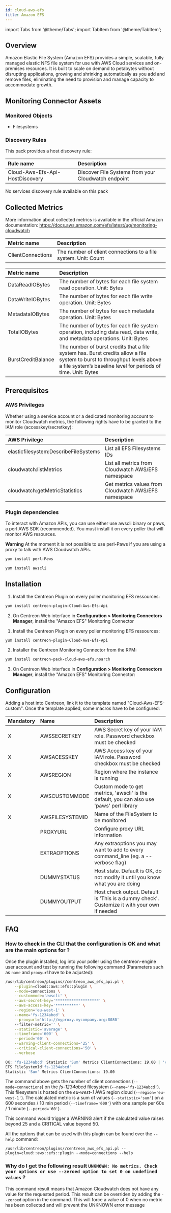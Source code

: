 ```yaml
---
id: cloud-aws-efs
title: Amazon EFS
---
```

import Tabs from '@theme/Tabs';
import TabItem from '@theme/TabItem';


## Overview

Amazon Elastic File System (Amazon EFS) provides a simple, scalable, fully managed elastic NFS file system for use with AWS Cloud services and on-premises resources. It is built to scale on demand to petabytes without disrupting applications, growing and shrinking automatically as you add and remove files, eliminating the need to provision and manage capacity to accommodate growth.

## Monitoring Connector Assets

### Monitored Objects

* Filesystems

### Discovery Rules

This pack provides a host discovery rule:

<Tabs groupId="sync">
<TabItem value="Hosts" label="Hosts">

| Rule name                             | Description                                                   |
| :------------------------------------ | :------------------------------------------------------------ |
| Cloud-Aws-Efs-Api-HostDiscovery       | Discover File Systems from your Cloudwatch endpoint           |

</TabItem>
<TabItem value="Services" label="Services">

No services discovery rule available on this pack

</TabItem>
</Tabs>

## Collected Metrics

More information about collected metrics is available in the official Amazon documentation: https://docs.aws.amazon.com/efs/latest/ug/monitoring-cloudwatch

<Tabs groupId="sync">
<TabItem value="Connections" label="Connections">

| Metric name         | Description                                                     |
| :------------------ | :-------------------------------------------------------------- |
| ClientConnections   | The number of client connections to a file system. Unit: Count  |

</TabItem>
<TabItem value="Data Usage" label="Data Usage">

| Metric name        | Description                                                                                                                                                                                |
| :----------------- | :----------------------------------------------------------------------------------------------------------------------------------------------------------------------------------------- |
| DataReadIOBytes    | The number of bytes for each file system read operation. Unit: Bytes                                                                                                                       |
| DataWriteIOBytes   | The number of bytes for each file write operation. Unit: Bytes                                                                                                                             |
| MetadataIOBytes    | The number of bytes for each metadata operation. Unit: Bytes                                                                                                                               |
| TotalIOBytes       | The number of bytes for each file system operation, including data read, data write, and metadata operations. Unit: Bytes                                                                  |
| BurstCreditBalance | The number of burst credits that a file system has. Burst credits allow a file system to burst to throughput levels above a file system’s baseline level for periods of time. Unit: Bytes  |

</TabItem>
</Tabs>

## Prerequisites

### AWS Privileges 

Whether using a service account or a dedicated monitoring account to monitor Cloudwatch metrics, the following rights have to be granted to the IAM role (accesskey/secretkey):

| AWS Privilege                         | Description                                          |
| :------------------------------------ | :--------------------------------------------------- |
| elasticfilesystem:DescribeFileSystems | List all EFS Filesystems IDs                         |
| cloudwatch:listMetrics                | List all metrics from Cloudwatch AWS/EFS namespace   |
| cloudwatch:getMetricStatistics        | Get metrics values from Cloudwatch AWS/EFS namespace |

### Plugin dependencies

To interact with Amazon APIs, you can use either use awscli binary or paws, a perl AWS SDK (recommended). You must install it on every poller that will monitor AWS resources. 

**Warning** At the moment it is not possible to use perl-Paws if you are using a proxy to talk with AWS Cloudwatch APIs. 

<Tabs groupId="sync">
<TabItem value="perl-Paws-installation" label="perl-Paws-installation">

```bash
yum install perl-Paws
```

</TabItem>
<TabItem value="aws-cli-installation" label="aws-cli-installation">

```bash
yum install awscli
```

</TabItem>
</Tabs>

## Installation

<Tabs groupId="sync">
<TabItem value="Online License" label="Online License">

1. Install the Centreon Plugin on every poller monitoring EFS ressources:

```bash
yum install centreon-plugin-Cloud-Aws-Efs-Api
```

2. On Centreon Web interface in **Configuration > Monitoring Connectors Manager**, install the "Amazon EFS" Monitoring Connector

</TabItem>
<TabItem value="Offline License" label="Offline License">

1. Install the Centreon Plugin on every poller monitoring EFS ressources:

```bash
yum install centreon-plugin-Cloud-Aws-Efs-Api
```

2. Installer the Centreon Monitoring Connector from the RPM:

```bash
yum install centreon-pack-cloud-aws-efs.noarch
```

3. On Centreon Web interface in **Configuration > Monitoring Connectors Manager**, install the "Amazon EFS" Monitoring Connector:

</TabItem>
</Tabs>

## Configuration

Adding a host into Centreon, link it to the template named "Cloud-Aws-EFS-custom". Once the template applied, some macros have to be configured:

| Mandatory   | Name            | Description                                                                                 |
| :---------- | :-------------- | :------------------------------------------------------------------------------------------ |
| X           | AWSSECRETKEY    | AWS Secret key of your IAM role. Password checkbox must be checked                          |
| X           | AWSACESSKEY     | AWS Access key of your IAM role. Password checkbox must be checked                          |
| X           | AWSREGION       | Region where the instance is running                                                        |
| X           | AWSCUSTOMMODE   | Custom mode to get metrics, 'awscli' is the default, you can also use 'paws' perl library   |
| X           | AWSFILESYSTEMID | Name of the FileSystem to be monitored                                                      |
|             | PROXYURL        | Configure proxy URL information                                                             |
|             | EXTRAOPTIONS    | Any extraoptions you may want to add to every command\_line (eg. a --verbose flag)          |
|             | DUMMYSTATUS     | Host state. Default is OK, do not modify it until you know what you are doing               |
|             | DUMMYOUTPUT     | Host check output. Default is 'This is a dummy check'. Customize it with your own if needed |

## FAQ

### How to check in the CLI that the configuration is OK and what are the main options for ?

Once the plugin installed, log into your poller using the centreon-engine user account and test by running the following command (Parameters such as ```name``` and ```proxyurl```have to be adjusted):

```bash
/usr/lib/centreon/plugins//centreon_aws_efs_api.pl \
    --plugin=cloud::aws::efs::plugin \
    --mode=connections \
    --custommode='awscli' \
    --aws-secret-key='*******************' \
    --aws-access-key='**********' \
    --region='eu-west-1' \
    --name='fs-1234abcd' \
    --proxyurl='http://myproxy.mycompany.org:8080'
    --filter-metric='' \
    --statistic='average' \
    --timeframe='600' \
    --period='60' \
    --warning-client-connections='25' \
    --critical-client-connections='50' \
    --verbose

OK: 'fs-1234abcd' Statistic 'Sum' Metrics ClientConnections: 19.00 | 'client-connections_sum'=19;;;;
EFS FileSystemId'fs-1234abcd'
Statistic 'Sum' Metrics ClientConnections: 19.00

```

The command above gets the number of client connections (```--mode=connections```) on the *fs-1234abcd* filesystem (```--name='fs-1234abcd'```). This filesystem is hosted on the *eu-west-1* AWS region cloud (```--region='eu-west-1'```). The calculated metric is a sum of values (```--statistic='sum'```) on a 600 secondes / 10 min period (```--timeframe='600'```) with one sample per 60s / 1 minute (```--period='60'```).

This command would trigger a WARNING alert if the calculated value raises beyond 25 and a CRITICAL value beyond 50.

All the options that can be used with this plugin can be found over the ```--help``` command:

```/usr/lib/centreon/plugins//centreon_aws_efs_api.pl --plugin=cloud::aws::efs::plugin --mode=connections --help```

### Why do I get the following result ```UNKNOWN: No metrics. Check your options or use --zeroed option to set 0 on undefined values``` ?

This command result means that Amazon Cloudwatch does not have any value for the requested period.
This result can be overriden by adding the ```--zeroed``` option in the command. This will force a value of 0 when no metric has been collected and will prevent the UNKNOWN error message
